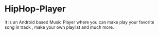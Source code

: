 # HipHop-Player

It is an Android based Music Player where you can make play your favorite song in track , make your own playlist and much more.
